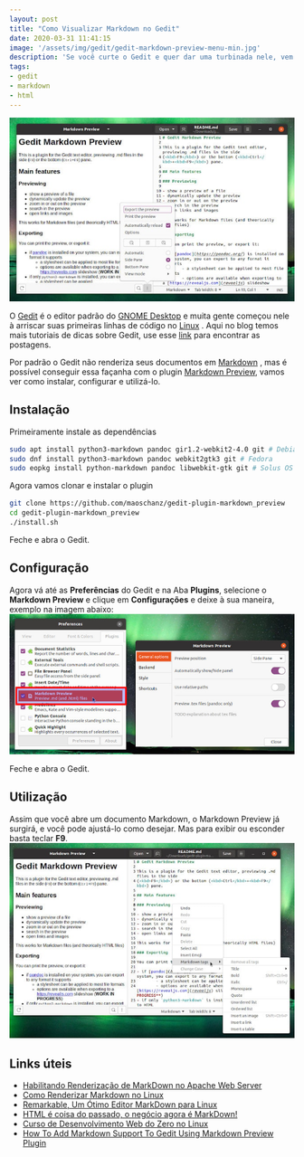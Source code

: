 ```yaml
---
layout: post
title: "Como Visualizar Markdown no Gedit"
date: 2020-03-31 11:41:15
image: '/assets/img/gedit/gedit-markdown-preview-menu-min.jpg'
description: 'Se você curte o Gedit e quer dar uma turbinada nele, vem com nós! 👋️'
tags:
- gedit
- markdown
- html
---
```


![Como Visualizar Markdown no Gedit](/assets/img/gedit/gedit-markdown-preview-menu-min.jpg)

O [Gedit]() é o editor padrão do [GNOME Desktop]() e muita gente começou nele à arriscar suas primeiras linhas de código no [Linux](https://terminalroot.com.br/linux) . Aqui no blog temos mais tutoriais de dicas sobre Gedit, use esse [link](http://cse.google.com.br/cse?cx=004473188612396442360:qs2ekmnkweq&q=gedit) para encontrar as postagens.

Por padrão o Gedit não renderiza seus documentos em [Markdown](http://cse.google.com.br/cse?cx=004473188612396442360:qs2ekmnkweq&q=markdown) , mas é possível conseguir essa façanha com o plugin [Markdown Preview](https://github.com/maoschanz/gedit-plugin-markdown_preview), vamos ver como instalar, configurar e utilizá-lo.

## Instalação
Primeiramente instale as dependências
```sh
sudo apt install python3-markdown pandoc gir1.2-webkit2-4.0 git # Debian, Ubuntu, Mint, ...
sudo dnf install python3-markdown pandoc webkit2gtk3 git # Fedora
sudo eopkg install python-markdown pandoc libwebkit-gtk git # Solus OS
```

Agora vamos clonar e instalar o plugin
```sh
git clone https://github.com/maoschanz/gedit-plugin-markdown_preview
cd gedit-plugin-markdown_preview
./install.sh
```

Feche e abra o Gedit.

<script async src="https://pagead2.googlesyndication.com/pagead/js/adsbygoogle.js"></script>
<!-- Informat -->
<ins class="adsbygoogle"
     style="display:block"
     data-ad-client="ca-pub-2838251107855362"
     data-ad-slot="2327980059"
     data-ad-format="auto"
     data-full-width-responsive="true"></ins>
<script>
(adsbygoogle = window.adsbygoogle || []).push({});
</script>

## Configuração
Agora vá até as **Preferências** do Gedit e na Aba **Plugins**, selecione o **Markdown Preview** e clique em **Configurações** e deixe à sua maneira, exemplo na imagem abaixo:
![Preferências](/assets/img/gedit/gedit-markdown-enable.jpg)

Feche e abra o Gedit.
## Utilização
Assim que você abre um documento Markdown, o Markdown Preview já surgirá, e você pode ajustá-lo como desejar. Mas para exibir ou esconder basta teclar **F9**.
![Opções](/assets/img/gedit/gedit-markdown-tags-min.jpg)

## Links úteis
+ [Habilitando Renderização de MarkDown no Apache Web Server](https://terminalroot.com.br/2019/12/habilitando-renderizacao-de-markdown-no-apache-web-server.html)
+ [Como Renderizar Markdown no Linux](https://terminalroot.com.br/2018/09/como-renderizar-markdown-no-linux.html)
+ [Remarkable, Um Ótimo Editor MarkDown para Linux](https://terminalroot.com.br/2017/02/remarkable-editor-markdown-para-linux.html)
+ [HTML é coisa do passado, o negócio agora é MarkDown!](https://terminalroot.com.br/2016/12/markdown.html)
+ [Curso de Desenvolvimento Web do Zero no Linux](https://terminalroot.com.br/2020/01/desenvolvimento-web.html)
+ [How To Add Markdown Support To Gedit Using Markdown Preview Plugin](https://www.linuxuprising.com/2020/02/how-to-add-markdown-support-to-gedit.html)

